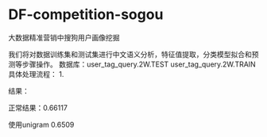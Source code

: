 # DF-competition-sogou
大数据精准营销中搜狗用户画像挖掘

我们将对数据训练集和测试集进行中文语义分析，特征值提取，分类模型拟合和预测等步骤操作。
数据库：user_tag_query.2W.TEST user_tag_query.2W.TRAIN
具体处理流程：
1. 


结果：


正常结果：0.66117

使用unigram 0.6509